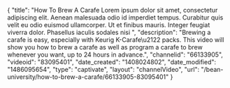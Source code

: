 {
    "title": "How To Brew A Carafe Lorem ipsum dolor sit amet, consectetur adipiscing elit. Aenean malesuada odio id imperdiet tempus. Curabitur quis velit eu odio euismod ullamcorper. Ut et finibus mauris. Integer feugiat viverra dolor. Phasellus iaculis sodales nisi ",
    "description": "Brewing a carafe is easy, especially with Keurig K-Carafe\u2122 packs.  This video will show you how to brew a carafe as well as program a carafe to brew whenever you want, up to 24 hours in advance.",
    "channelid": "66133905",
    "videoid": "83095401",
    "date_created": "1408024802",
    "date_modified": "1486095654",
    "type": "captivate",
    "layout": "channelVideo",
    "url": "\/bean-university\/how-to-brew-a-carafe\/66133905-83095401"
}